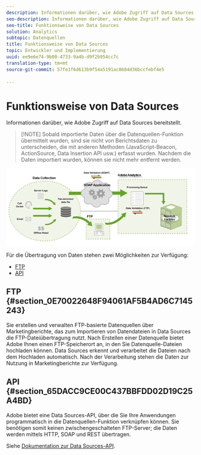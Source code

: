 ```yaml
---
description: Informationen darüber, wie Adobe Zugriff auf Data Sources bereitstellt.
seo-description: Informationen darüber, wie Adobe Zugriff auf Data Sources bereitstellt.
seo-title: Funktionsweise von Data Sources
solution: Analytics
subtopic: Datenquellen
title: Funktionsweise von Data Sources
topic: Entwickler und Implementierung
uuid: ee9e6e74-9b00-4733-9a4b-d9f2b954cc7c
translation-type: tm+mt
source-git-commit: 57fe1f6d613b9f54a5191ac8684d36bccfebf4e5

---
```



# Funktionsweise von Data Sources

Informationen darüber, wie Adobe Zugriff auf Data Sources bereitstellt.

> [!NOTE] Sobald importierte Daten über die Datenquellen-Funktion übermittelt wurden, sind sie nicht von Berichtsdaten zu unterscheiden, die mit anderen Methoden (JavaScript-Beacon, ActionSource, Data Insertion API usw.) erfasst wurden. Nachdem die Daten importiert wurden, können sie nicht mehr entfernt werden.

![](assets/data_sources_overview.png)

Für die Übertragung von Daten stehen zwei Möglichkeiten zur Verfügung:

* [FTP](/help/import/c-data-sources/datasrc-how-data-sources-works.md#section_0E70022648F94061AF5B4AD6C7145243)
* [API](/help/import/c-data-sources/datasrc-how-data-sources-works.md#section_65DACC9CE00C437BBFDD02D19C25A4BD)

## FTP {#section_0E70022648F94061AF5B4AD6C7145243}

Sie erstellen und verwalten FTP-basierte Datenquellen über Marketingberichte, das zum Importieren von Datendateien in Data Sources die FTP-Dateiübertragung nutzt. Nach Erstellen einer Datenquelle bietet Adobe Ihnen einen FTP-Speicherort an, in den Sie Datenquelle-Dateien hochladen können. Data Sources erkennt und verarbeitet die Dateien nach dem Hochladen automatisch. Nach der Verarbeitung stehen die Daten zur Nutzung in Marketingberichte zur Verfügung.

## API {#section_65DACC9CE00C437BBFDD02D19C25A4BD}

Adobe bietet eine Data Sources-API, über die Sie Ihre Anwendungen programmatisch in die Datenquellen-Funktion verknüpfen können. Sie benötigen somit keinen zwischengeschalteten FTP-Server; die Daten werden mittels HTTP, SOAP und REST übertragen.

Siehe [Dokumentation zur Data Sources-API](https://marketing.adobe.com/developer/documentation/data-sources/c-data-sources-api).

